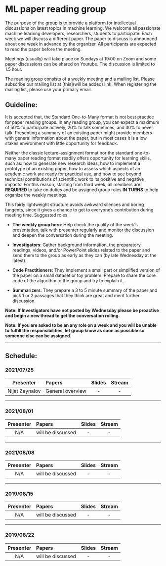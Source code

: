 # ML paper reading group

The purpose of the group is to provide a platform for intellectual discussions on latest topics in machine learning. We welcome all passionate machine learning developers, researchers, students to participate. Each week we will discuss a different paper. The paper to discuss is announced about one week in advance by the organizer. All participants are expected to read the paper before the meeting. 

Meetings (usually) will take place on Sundays at 19:00 on Zoom and some paper discussions can be shared on Youtube. The discussion is limited to 1.5 hour.

The reading group consists of a weekly meeting and a mailing list. Please subscribe our mailing list at [this](will be added) link. When registering the mailing list, please use your primary email.


## Guideline:

It is accepted that, the Standard One-to-Many format is not best practice for paper reading groups. In any reading group, you can expect a maximum of 50% to participate actively, 20% to talk sometimes, and 30% to never talk. Presenting a summary of an existing paper might provide members with general information about the paper, but in most cases it is a low stakes environment with little opportunity for feedback.

Neither the classic lecture-assignment format nor the standard one-to-many paper reading format readily offers opportunity for learning skills, such as: how to generate new research ideas, how to implement a prototype of an existing paper, how to assess which aspects of an academic work are ready for practical use, and how to see beyond technical contributions of scientific work to its positive and negative impacts. For this reason, starting from third week, all members are __REQUIRED__ to take on duties and be assigned group roles __IN TURNS__ to help organize the weekly meetings. 

This fairly lightweight structure avoids awkward silences and boring tangents, since it gives a chance to get to everyone’s contribution during meeting time. Suggested roles:

* __The weekly group hero__: Help check the quality of the week's presentation, talk with presenter regularly and monitor the discussion and deepen the conversation during the meeting.

* __Investigators__: Gather background information, the preparatory readings, videos, and/or PowerPoint slides related to the paper and send them to the group as early as they can (by late Wednesday at the latest).

* __Code Practitioners__: They implement a small part or simplified version of the paper on a small dataset or toy problem. Prepare to share the core code of the algorithm to the group and try to explain it. 

* __Summarizers__: They prepare a 3 to 5 minute summary of the paper and pick 1 or 2 passages that they think are great and merit further discussion.

__Note: If Investigators have not posted by Wednesday please be proactive and begin a new thread to get the conversation rolling.__

__Note: If you are asked to be an any role on a week and you will be unable to fulfill the responsibilities, let group know as soon as possible so someone else can be assigned.__

--------------------

## Schedule:

### 2021/07/25

|Presenter|Papers|Slides|Stream|
|:----:|:----|:----:|:-----:|
|Nijat Zeynalov|General overview|-|-|
--------------------

### 2021/08/01

|Presenter|Papers|Slides|Stream|
|:----:|:----|:----:|:-----:|
|N/A| will be discussed|-|-|



--------------------
### 2021/08/08

|Presenter|Papers|Slides|Stream|
|:----:|:----|:----:|:-----:|
|N/A| will be discussed|-|-|

--------------------
### 2019/08/15

|Presenter|Papers|Slides|Stream|
|:----:|:----|:----:|:-----:|
|N/A| will be discussed|-|-|

--------------------
### 2019/08/22

|Presenter|Papers|Slides|Stream|
|:----:|:----|:----:|:-----:|
|N/A| will be discussed|-|-|


